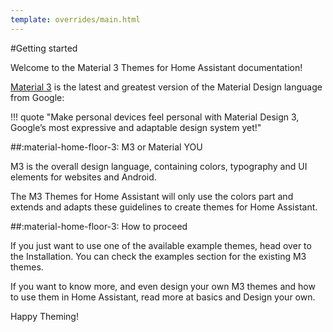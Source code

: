 ```yaml
---
template: overrides/main.html
---
```


#Getting started

Welcome to the Material 3 Themes for Home Assistant documentation!

[Material 3](https://m3.material.io/) is the latest and greatest version of the Material Design language from Google:

!!! quote "Make personal devices feel personal with Material Design 3, Google’s most expressive and adaptable design system yet!"

##:material-home-floor-3: M3 or Material YOU

M3 is the overall design language, containing colors, typography and UI elements for websites and Android.

The M3 Themes for Home Assistant will only use the colors part and extends and adapts these guidelines to create themes for Home Assistant.

##:material-home-floor-3: How to proceed

If you just want to use one of the available example themes, head over to the Installation. You can check the examples section for the existing M3 themes.

If you want to know more, and even design your own M3 themes and how to use them in Home Assistant, read more at basics and Design your own.

Happy Theming!



